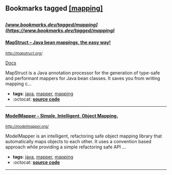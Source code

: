 ## Bookmarks tagged [[mapping]](https://www.bookmarks.dev?q=[mapping])

_<sup><sup>[www.bookmarks.dev/tagged/mapping](https://www.bookmarks.dev/tagged/mapping)</sup></sup>_
---
#### [MapStruct – Java bean mappings, the easy way!](http://mapstruct.org/)
_<sup>http://mapstruct.org/</sup>_

[Docs](https://mapstruct.org/documentation/)

MapStruct is a Java annotation processor for the generation of type-safe and performant mappers for Java bean classes. It saves you from writing mapping c...
* **tags**: [java](../tagged/java.md), [mapper](../tagged/mapper.md), [mapping](../tagged/mapping.md)
* :octocat: **[source code](https://github.com/mapstruct/mapstruct)**
---
#### [ModelMapper - Simple, Intelligent, Object Mapping.](http://modelmapper.org/)
_<sup>http://modelmapper.org/</sup>_

ModelMapper is an intelligent, refactoring safe object mapping library that automatically maps objects to each other. It uses a convention based approach while providing a simple refactoring safe API ...
* **tags**: [java](../tagged/java.md), [mapper](../tagged/mapper.md), [mapping](../tagged/mapping.md)
* :octocat: **[source code](https://github.com/modelmapper/modelmapper/)**
---
